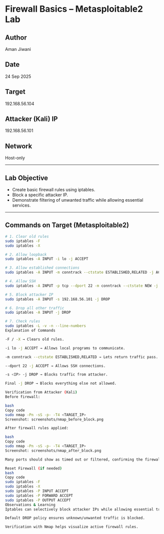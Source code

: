 # Firewall Basics – Metasploitable2 Lab

## Author
Aman Jiwani  

## Date
24 Sep 2025  

## Target
192.168.56.104  

## Attacker (Kali) IP
192.168.56.101  

## Network
Host-only  

---

## Lab Objective
- Create basic firewall rules using iptables.  
- Block a specific attacker IP.  
- Demonstrate filtering of unwanted traffic while allowing essential services.  

---

## Commands on Target (Metasploitable2)

```bash
# 1. Clear old rules
sudo iptables -F
sudo iptables -X

# 2. Allow loopback
sudo iptables -A INPUT -i lo -j ACCEPT

# 3. Allow established connections
sudo iptables -A INPUT -m conntrack --ctstate ESTABLISHED,RELATED -j ACCEPT

# 4. Allow SSH
sudo iptables -A INPUT -p tcp --dport 22 -m conntrack --ctstate NEW -j ACCEPT

# 5. Block attacker IP
sudo iptables -A INPUT -s 192.168.56.101 -j DROP

# 6. Drop all other traffic
sudo iptables -A INPUT -j DROP

# 7. Check rules
sudo iptables -L -v -n --line-numbers
Explanation of Commands

-F / -X → Clears old rules.

-i lo -j ACCEPT → Allows local programs to communicate.

-m conntrack --ctstate ESTABLISHED,RELATED → Lets return traffic pass.

--dport 22 -j ACCEPT → Allows SSH connections.

-s <IP> -j DROP → Blocks traffic from attacker.

Final -j DROP → Blocks everything else not allowed.

Verification from Attacker (Kali)
Before firewall:

bash
Copy code
sudo nmap -Pn -sS -p- -T4 <TARGET_IP>
Screenshot: screenshots/nmap_before_block.png

After firewall rules applied:

bash
Copy code
sudo nmap -Pn -sS -p- -T4 <TARGET_IP>
Screenshot: screenshots/nmap_after_block.png

Many ports should show as timed out or filtered, confirming the firewall is active.

Reset Firewall (if needed)
bash
Copy code
sudo iptables -F
sudo iptables -X
sudo iptables -P INPUT ACCEPT
sudo iptables -P FORWARD ACCEPT
sudo iptables -P OUTPUT ACCEPT
Observations & Learning
Iptables can selectively block attacker IPs while allowing essential traffic.

Default DROP policy ensures unknown/unwanted traffic is blocked.

Verification with Nmap helps visualize active firewall rules.
